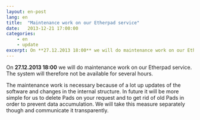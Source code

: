 ```yaml
---
layout: en-post
lang: en
title:  "Maintenance work on our Etherpad service"
date:   2013-12-21 17:00:00
categories:
    - en
    - update
excerpt: On **27.12.2013 18:00** we will do maintenance work on our Etherpad service. The system will therefore not be available for several hours.
---
```


On **27.12.2013 18:00** we will do maintenance work on our Etherpad service. The system will therefore not be available for several hours.

The maintenance work is necessary because of a lot up updates of the software and changes in the internal structure. In future it will be more simple for us to delete Pads on your request and to get rid of old Pads in order to prevent data accumulation. We will take this measure separately though and communicate it transparently.
